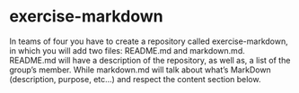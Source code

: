 # exercise-markdown
In teams of four you have to create a repository called exercise-markdown, in which you will add two files: README.md and markdown.md. README.md will have a description of the repository, as well as, a list of the group’s member. While markdown.md will talk about what’s MarkDown (description, purpose, etc…​) and respect the content section below.
